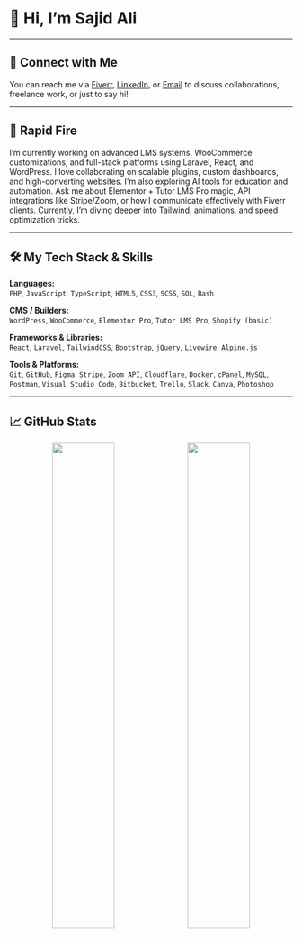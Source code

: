 # 👋 Hi, I’m Sajid Ali

---

## 🔗 Connect with Me  
You can reach me via [Fiverr](https://fiverr.com/your-profile), [LinkedIn](https://linkedin.com/in/your-profile), or [Email](mailto:youremail@example.com) to discuss collaborations, freelance work, or just to say hi!

---

## 💬 Rapid Fire  

I’m currently working on advanced LMS systems, WooCommerce customizations, and full-stack platforms using Laravel, React, and WordPress. I love collaborating on scalable plugins, custom dashboards, and high-converting websites. I'm also exploring AI tools for education and automation. Ask me about Elementor + Tutor LMS Pro magic, API integrations like Stripe/Zoom, or how I communicate effectively with Fiverr clients. Currently, I’m diving deeper into Tailwind, animations, and speed optimization tricks.

---

## 🛠️ My Tech Stack & Skills

**Languages:**  
`PHP`, `JavaScript`, `TypeScript`, `HTML5`, `CSS3`, `SCSS`, `SQL`, `Bash`

**CMS / Builders:**  
`WordPress`, `WooCommerce`, `Elementor Pro`, `Tutor LMS Pro`, `Shopify (basic)`

**Frameworks & Libraries:**  
`React`, `Laravel`, `TailwindCSS`, `Bootstrap`, `jQuery`, `Livewire`, `Alpine.js`

**Tools & Platforms:**  
`Git`, `GitHub`, `Figma`, `Stripe`, `Zoom API`, `Cloudflare`, `Docker`, `cPanel`, `MySQL`, `Postman`, `Visual Studio Code`, `Bitbucket`, `Trello`, `Slack`, `Canva`, `Photoshop`

---

## 📈 GitHub Stats

<p align="center">
  <img src="https://github-readme-stats.vercel.app/api?username=yourusername&show_icons=true&theme=tokyonight" width="47%" />
  <img src="https://github-readme-stats.vercel.app/api/top-langs/?username=yourusername&layout=compact&theme=tokyonight" width="47%" />
</p>
